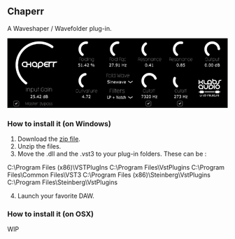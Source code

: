 ## Chaperr

A Waveshaper / Wavefolder plug-in.

![GUI](chaperr.jpg)

### How to install it (on Windows)

1. Download the [zip file](https://github.com/klabsaudio/Chaperr/raw/master/Chaperr_Windows_x64.zip).
2. Unzip the files.
3. Move the .dll and the .vst3 to your plug-in folders. These can be :

C:\Program Files (x86)\VSTPlugIns
C:\Program Files\VstPlugins
C:\Program Files\Common Files\VST3
C:\Program Files (x86)\Steinberg\VstPlugins
C:\Program Files\Steinberg\VstPlugins

4. Launch your favorite DAW.

### How to install it (on OSX)

WIP
